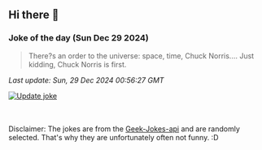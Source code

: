 ## Hi there 👋

### Joke of the day (Sun Dec 29 2024)
<!-- joke -->
>There?s an order to the universe: space, time, Chuck Norris.... Just kidding, Chuck Norris is first.
<!-- /joke -->

*Last update: Sun, 29 Dec 2024 00:56:27 GMT*

[![Update joke](https://github.com/nclskfm/nclskfm/actions/workflows/joke.yml/badge.svg)](https://github.com/nclskfm/nclskfm/actions/workflows/joke.yml)

<br><br>
Disclaimer: The jokes are from the [Geek-Jokes-api](https://github.com/sameerkumar18/geek-joke-api) and are randomly selected. That's why they are unfortunately often not funny. :D
